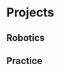 # Projects

## Robotics

<div class="projects-container" id="div-robotics">
</div>

## Practice

<div class="projects-container" id="div-practice">
</div>